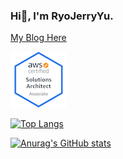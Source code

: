 ### Hi👋, I'm RyoJerryYu.

[My Blog Here](https://RyoJerryYu.github.io)

[![AWS Certified Solutions Architect – Associate](assets/aws-certified-solutions-architect-associate.png)](https://www.credly.com/badges/b73ee111-8813-418a-b0e5-e8db234bbef9/public_url)

[![Top Langs](https://github-readme-stats.vercel.app/api/top-langs/?username=RyoJerryYu&layout=compact&show_icons=true&theme=cobalt)](https://github.com/RyoJerryYu)

[![Anurag's GitHub stats](https://github-readme-stats.vercel.app/api?username=RyoJerryYu&show_icons=true&theme=cobalt)](https://github.com/RyoJerryYu)

<!--
**RyoJerryYu/RyoJerryYu** is a ✨ _special_ ✨ repository because its `README.md` (this file) appears on your GitHub profile.

Here are some ideas to get you started:

- 🔭 I’m currently working on ...
- 🌱 I’m currently learning ...
- 👯 I’m looking to collaborate on ...
- 🤔 I’m looking for help with ...
- 💬 Ask me about ...
- 📫 How to reach me: ...
- 😄 Pronouns: ...
- ⚡ Fun fact: ...
-->

